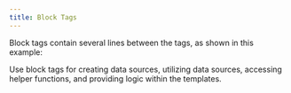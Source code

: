 ```yaml
---
title: Block Tags
---
```


Block tags contain several lines between the tags, as shown in this example:

<gist data-gist="https://gist.github.com/ryanwilliamsET/e543f7895e9150d43b681c4d55e82e5c.js"></gist>

Use block tags for creating data sources, utilizing data sources, accessing helper functions, and providing logic within the templates.
